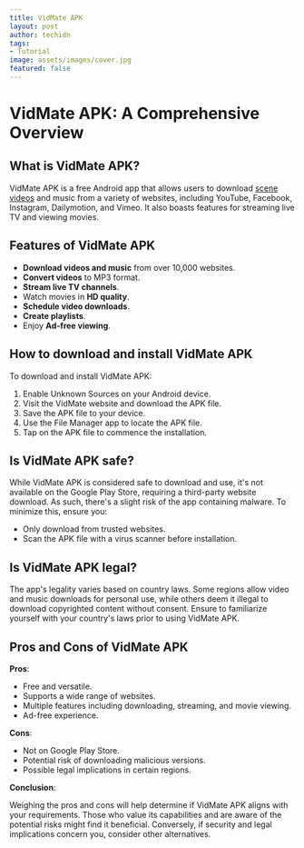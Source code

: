```yaml
---
title: VidMate APK
layout: post
author: techidn
tags:
- Tutorial
image: assets/images/cover.jpg
featured: false
---
```


# VidMate APK: A Comprehensive Overview

## What is VidMate APK?

VidMate APK is a free Android app that allows users to download [scene videos](https://pyscenedetect.readthedocs.io/) and music from a variety of websites, including YouTube, Facebook, Instagram, Dailymotion, and Vimeo. It also boasts features for streaming live TV and viewing movies.

## Features of VidMate APK

- **Download videos and music** from over 10,000 websites.
- **Convert videos** to MP3 format.
- **Stream live TV channels**.
- Watch movies in **HD quality**.
- **Schedule video downloads**.
- **Create playlists**.
- Enjoy **Ad-free viewing**.

## How to download and install VidMate APK

To download and install VidMate APK:

1. Enable Unknown Sources on your Android device.
2. Visit the VidMate website and download the APK file.
3. Save the APK file to your device.
4. Use the File Manager app to locate the APK file.
5. Tap on the APK file to commence the installation.

## Is VidMate APK safe?

While VidMate APK is considered safe to download and use, it's not available on the Google Play Store, requiring a third-party website download. As such, there's a slight risk of the app containing malware. To minimize this, ensure you:

- Only download from trusted websites.
- Scan the APK file with a virus scanner before installation.

## Is VidMate APK legal?

The app's legality varies based on country laws. Some regions allow video and music downloads for personal use, while others deem it illegal to download copyrighted content without consent. Ensure to familiarize yourself with your country's laws prior to using VidMate APK.

## Pros and Cons of VidMate APK

**Pros**:

- Free and versatile.
- Supports a wide range of websites.
- Multiple features including downloading, streaming, and movie viewing.
- Ad-free experience.

**Cons**:

- Not on Google Play Store.
- Potential risk of downloading malicious versions.
- Possible legal implications in certain regions.

**Conclusion**:

Weighing the pros and cons will help determine if VidMate APK aligns with your requirements. Those who value its capabilities and are aware of the potential risks might find it beneficial. Conversely, if security and legal implications concern you, consider other alternatives.
